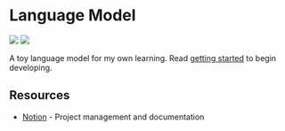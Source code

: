 <!--
Copyright (c) 2023 Sophie Katz

This file is part of Language Model.

Language Model is free software: you can redistribute it and/or modify it under
the terms of the GNU General Public License as published by the Free Software
Foundation, either version 3 of the License, or (at your option) any later version.

Language Model is distributed in the hope that it will be useful, but WITHOUT
ANY WARRANTY; without even the implied warranty of MERCHANTABILITY or FITNESS FOR A
PARTICULAR PURPOSE. See the GNU General Public License for more details.

You should have received a copy of the GNU General Public License along with Language
Model. If not, see <https://www.gnu.org/licenses/>.
-->

# Language Model

<img src="https://img.shields.io/badge/python-3.9-brightgreen" /> <img src="https://img.shields.io/badge/platform-linux%7Cmacos%7Cwindows-lightgrey" />

A toy language model for my own learning. Read [getting started](https://www.notion.so/Getting-Started-08eabe72772a4e65b06dc0ae4d272eb5?pvs=4) to begin developing.

## Resources

* [Notion](https://www.notion.so/Sophie-s-ML-258335c7373f4ac0a2ae48e2d86b294f?pvs=4) - Project management and documentation
